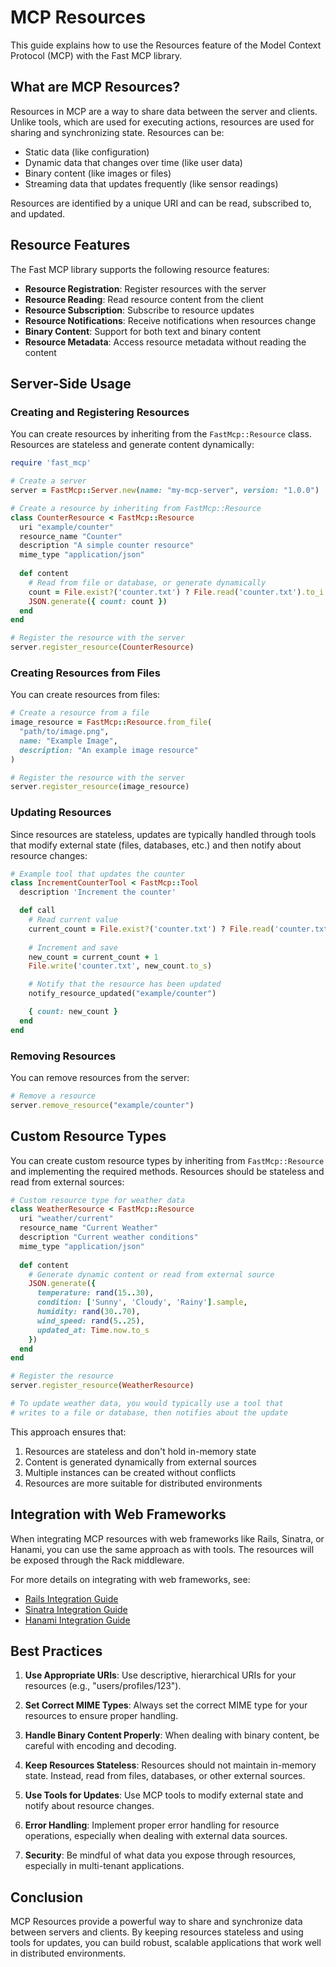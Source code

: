 # MCP Resources

This guide explains how to use the Resources feature of the Model Context Protocol (MCP) with the Fast MCP library.

## What are MCP Resources?

Resources in MCP are a way to share data between the server and clients. Unlike tools, which are used for executing actions, resources are used for sharing and synchronizing state. Resources can be:

- Static data (like configuration)
- Dynamic data that changes over time (like user data)
- Binary content (like images or files)
- Streaming data that updates frequently (like sensor readings)

Resources are identified by a unique URI and can be read, subscribed to, and updated.

## Resource Features

The Fast MCP library supports the following resource features:

- **Resource Registration**: Register resources with the server
- **Resource Reading**: Read resource content from the client
- **Resource Subscription**: Subscribe to resource updates
- **Resource Notifications**: Receive notifications when resources change
- **Binary Content**: Support for both text and binary content
- **Resource Metadata**: Access resource metadata without reading the content

## Server-Side Usage

### Creating and Registering Resources

You can create resources by inheriting from the `FastMcp::Resource` class. Resources are stateless and generate content dynamically:

```ruby
require 'fast_mcp'

# Create a server
server = FastMcp::Server.new(name: "my-mcp-server", version: "1.0.0")

# Create a resource by inheriting from FastMcp::Resource
class CounterResource < FastMcp::Resource
  uri "example/counter"
  resource_name "Counter"
  description "A simple counter resource"
  mime_type "application/json"
  
  def content
    # Read from file or database, or generate dynamically
    count = File.exist?('counter.txt') ? File.read('counter.txt').to_i : 0
    JSON.generate({ count: count })
  end
end

# Register the resource with the server
server.register_resource(CounterResource)
```

### Creating Resources from Files

You can create resources from files:

```ruby
# Create a resource from a file
image_resource = FastMcp::Resource.from_file(
  "path/to/image.png",
  name: "Example Image",
  description: "An example image resource"
)

# Register the resource with the server
server.register_resource(image_resource)
```

### Updating Resources

Since resources are stateless, updates are typically handled through tools that modify external state (files, databases, etc.) and then notify about resource changes:

```ruby
# Example tool that updates the counter
class IncrementCounterTool < FastMcp::Tool
  description 'Increment the counter'

  def call
    # Read current value
    current_count = File.exist?('counter.txt') ? File.read('counter.txt').to_i : 0
    
    # Increment and save
    new_count = current_count + 1
    File.write('counter.txt', new_count.to_s)

    # Notify that the resource has been updated
    notify_resource_updated("example/counter")

    { count: new_count }
  end
end
```

### Removing Resources

You can remove resources from the server:

```ruby
# Remove a resource
server.remove_resource("example/counter")
```

## Custom Resource Types

You can create custom resource types by inheriting from `FastMcp::Resource` and implementing the required methods. Resources should be stateless and read from external sources:

```ruby
# Custom resource type for weather data
class WeatherResource < FastMcp::Resource
  uri "weather/current"
  resource_name "Current Weather"
  description "Current weather conditions"
  mime_type "application/json"
  
  def content
    # Generate dynamic content or read from external source
    JSON.generate({
      temperature: rand(15..30),
      condition: ['Sunny', 'Cloudy', 'Rainy'].sample,
      humidity: rand(30..70),
      wind_speed: rand(5..25),
      updated_at: Time.now.to_s
    })
  end
end

# Register the resource
server.register_resource(WeatherResource)

# To update weather data, you would typically use a tool that
# writes to a file or database, then notifies about the update
```

This approach ensures that:

1. Resources are stateless and don't hold in-memory state
2. Content is generated dynamically from external sources
3. Multiple instances can be created without conflicts
4. Resources are more suitable for distributed environments

## Integration with Web Frameworks

When integrating MCP resources with web frameworks like Rails, Sinatra, or Hanami, you can use the same approach as with tools. The resources will be exposed through the Rack middleware.

For more details on integrating with web frameworks, see:
- [Rails Integration Guide](./rails_integration.md)
- [Sinatra Integration Guide](./sinatra_integration.md)
- [Hanami Integration Guide](./hanami_integration.md)

## Best Practices

1. **Use Appropriate URIs**: Use descriptive, hierarchical URIs for your resources (e.g., "users/profiles/123").

2. **Set Correct MIME Types**: Always set the correct MIME type for your resources to ensure proper handling.

3. **Handle Binary Content Properly**: When dealing with binary content, be careful with encoding and decoding.

4. **Keep Resources Stateless**: Resources should not maintain in-memory state. Instead, read from files, databases, or other external sources.

5. **Use Tools for Updates**: Use MCP tools to modify external state and notify about resource changes.

6. **Error Handling**: Implement proper error handling for resource operations, especially when dealing with external data sources.

7. **Security**: Be mindful of what data you expose through resources, especially in multi-tenant applications.

## Conclusion

MCP Resources provide a powerful way to share and synchronize data between servers and clients. By keeping resources stateless and using tools for updates, you can build robust, scalable applications that work well in distributed environments. 